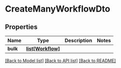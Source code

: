 # CreateManyWorkflowDto

## Properties
Name | Type | Description | Notes
------------ | ------------- | ------------- | -------------
**bulk** | [**list[Workflow]**](Workflow.md) |  | 

[[Back to Model list]](../README.md#documentation-for-models) [[Back to API list]](../README.md#documentation-for-api-endpoints) [[Back to README]](../README.md)

